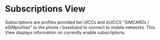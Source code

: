 # Subscriptions View
Subscriptions are profiles provided bei UICCs and eUICCS "SIMCARDs / eSIMprofiles" to the phone / baseband to connect to mobile networks. This View displays information on currently enable subscriptions.